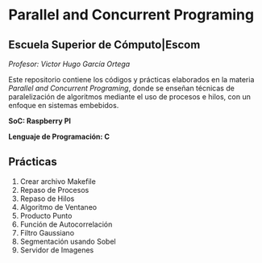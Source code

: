 # Parallel and Concurrent Programing
## Escuela Superior de Cómputo|Escom
*Profesor: Victor Hugo García Ortega*

Este repositorio contiene los códigos y prácticas elaborados en la materia *Parallel and Concurrent Programing*, donde se enseñan técnicas de paralelización de algoritmos mediante el uso de procesos e hilos, con un enfoque en sistemas embebidos. 

**SoC: Raspberry PI**

**Lenguaje de Programación: C**

## Prácticas
1. Crear archivo Makefile
2. Repaso de Procesos
3. Repaso de Hilos
4. Algoritmo de Ventaneo
5. Producto Punto
6. Función de Autocorrelación
7. Filtro Gaussiano
8. Segmentación usando Sobel
9. Servidor de Imagenes
